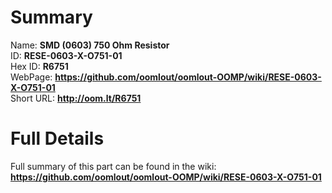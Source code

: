 
Summary
=================
  
Name: __SMD (0603) 750 Ohm Resistor__    
ID: __RESE-0603-X-O751-01__   
Hex ID: __R6751__   
WebPage: __https://github.com/oomlout/oomlout-OOMP/wiki/RESE-0603-X-O751-01__   
Short URL: __http://oom.lt/R6751__   

Full Details
==========================
Full summary of this part can be found in the wiki:   
__https://github.com/oomlout/oomlout-OOMP/wiki/RESE-0603-X-O751-01__    

